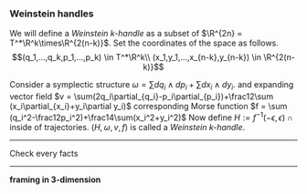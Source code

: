 ### Weinstein handles

We will define a *Weinstein k-handle* as a subset of $\R^{2n} = T^*\R^k\times\R^{2(n-k)}$. Set the coordinates of the space as follows.
$$(q_1,...,q_k,p_1,...,p_k) \in T^*\R^k\\
(x_1,y_1,...,x_{n-k},y_{n-k}) \in \R^{2(n-k)}$$

Consider a symplectic structure $\omega=\sum dq_i\wedge dp_i + \sum dx_i\wedge dy_i$.
and expanding vector field $v = \sum(2q_i\partial_{q_i}-p_i\partial_{p_i})+\frac12\sum (x_i\partial_{x_i}+y_i\partial y_i)$
corresponding Morse function $f = \sum (q_i^2-\frac12p_i^2)+\frac14\sum(x_i^2+y_i^2)$
Now define $H := f^{-1}(-\epsilon,\epsilon) \cap \text{inside of trajectories}$.
$(H,\omega,v,f)$ is called a *Weinstein k-handle*.

---
Check every facts

---


**framing in 3-dimension**
<!--stackedit_data:
eyJoaXN0b3J5IjpbNTIxOTc2MzE5LDIwMzY1NTk3LDExMjk0MT
M0MjcsLTIxNDQwMzgwNjQsLTE0MjA1MjEyMTZdfQ==
-->